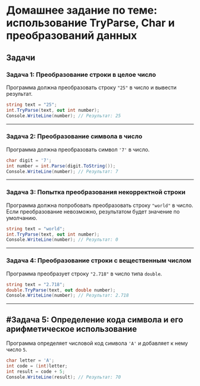
# Домашнее задание по теме: использование TryParse, Char и преобразований данных

## Задачи

### Задача 1: Преобразование строки в целое число

Программа должна преобразовать строку `"25"` в число и вывести результат.

```csharp
string text = "25";
int.TryParse(text, out int number);
Console.WriteLine(number); // Результат: 25
```

---

### Задача 2: Преобразование символа в число

Программа должна преобразовать символ `'7'` в число.

```csharp
char digit = '7';
int number = int.Parse(digit.ToString());
Console.WriteLine(number); // Результат: 7
```

---

### Задача 3: Попытка преобразования некорректной строки

Программа должна попробовать преобразовать строку `"world"` в число. Если преобразование невозможно, результатом будет значение по умолчанию.

```csharp
string text = "world";
int.TryParse(text, out int number);
Console.WriteLine(number); // Результат: 0
```

---

### Задача 4: Преобразование строки с вещественным числом

Программа преобразует строку `"2.718"` в число типа `double`.

```csharp
string text = "2.718";
double.TryParse(text, out double number);
Console.WriteLine(number); // Результат: 2.718
```

---

## #Задача 5: Определение кода символа и его арифметическое использование

Программа определяет числовой код символа `'A'` и добавляет к нему число `5`.

```csharp
char letter = 'A';
int code = (int)letter;
int result = code + 5;
Console.WriteLine(result); // Результат: 70
```

